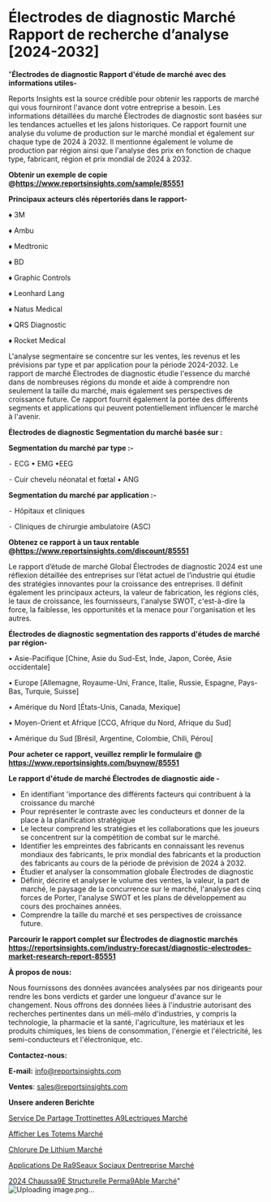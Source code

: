 # Électrodes de diagnostic Marché Rapport de recherche d’analyse [2024-2032]

"<strong>Électrodes de diagnostic Rapport d'étude de marché avec des informations utiles-</strong>

Reports Insights est la source crédible pour obtenir les rapports de marché qui vous fourniront l'avance dont votre entreprise a besoin. Les informations détaillées du marché Électrodes de diagnostic sont basées sur les tendances actuelles et les jalons historiques. Ce rapport fournit une analyse du volume de production sur le marché mondial et également sur chaque type de 2024 à 2032. Il mentionne également le volume de production par région ainsi que l'analyse des prix en fonction de chaque type, fabricant, région et prix mondial de 2024 à 2032.

<strong><b>Obtenir un exemple de copie @</b></strong><a href=https://www.reportsinsights.com/sample/85551><strong><b>https://www.reportsinsights.com/sample/85551</b></strong></a>

<b>Principaux acteurs clés répertoriés dans le rapport-</b>

<b> </b>♦ 3M

♦ Ambu

♦ Medtronic

♦ BD

♦ Graphic Controls

♦ Leonhard Lang

♦ Natus Medical

♦ QRS Diagnostic

♦ Rocket Medical

L'analyse segmentaire se concentre sur les ventes, les revenus et les prévisions par type et par application pour la période 2024-2032. Le rapport de marché Électrodes de diagnostic étudie l'essence du marché dans de nombreuses régions du monde et aide à comprendre non seulement la taille du marché, mais également ses perspectives de croissance future. Ce rapport fournit également la portée des différents segments et applications qui peuvent potentiellement influencer le marché à l'avenir.

<strong>Électrodes de diagnostic Segmentation du marché basée sur :</strong>

<strong>Segmentation du marché par type :-</strong>

⁃ ECG
• EMG
•EEG

⁃ Cuir chevelu néonatal et fœtal
• ANG

<strong>Segmentation du marché par application :-</strong>

⁃ Hôpitaux et cliniques

⁃ Cliniques de chirurgie ambulatoire (ASC)

<strong><b>Obtenez ce rapport à un taux rentable @</b></strong><a href=https://www.reportsinsights.com/discount/85551><strong><b>https://www.reportsinsights.com/discount/85551</b></strong></a>

Le rapport d’étude de marché Global Électrodes de diagnostic 2024 est une réflexion détaillée des entreprises sur l’état actuel de l’industrie qui étudie des stratégies innovantes pour la croissance des entreprises. Il définit également les principaux acteurs, la valeur de fabrication, les régions clés, le taux de croissance, les fournisseurs, l'analyse SWOT, c'est-à-dire la force, la faiblesse, les opportunités et la menace pour l'organisation et les autres.

<strong>Électrodes de diagnostic segmentation des rapports d'études de marché par région-</strong>

• Asie-Pacifique [Chine, Asie du Sud-Est, Inde, Japon, Corée, Asie occidentale]

• Europe [Allemagne, Royaume-Uni, France, Italie, Russie, Espagne, Pays-Bas, Turquie, Suisse]

• Amérique du Nord [États-Unis, Canada, Mexique]

• Moyen-Orient et Afrique [CCG, Afrique du Nord, Afrique du Sud]

• Amérique du Sud [Brésil, Argentine, Colombie, Chili, Pérou]

<strong>Pour acheter ce rapport, veuillez remplir le formulaire @   <a href=https://www.reportsinsights.com/buynow/85551>https://www.reportsinsights.com/buynow/85551</a></strong>

<strong>Le rapport d'étude de marché Électrodes de diagnostic aide -</strong>
<ul>
  <li>En identifiant 'importance des différents facteurs qui contribuent à la croissance du marché</li>
  <li>Pour représenter le contraste avec les conducteurs et donner de la place à la planification stratégique</li>
  <li>Le lecteur comprend les stratégies et les collaborations que les joueurs se concentrent sur la compétition de combat sur le marché.</li>
  <li>Identifier les empreintes des fabricants en connaissant les revenus mondiaux des fabricants, le prix mondial des fabricants et la production des fabricants au cours de la période de prévision de 2024 à 2032.</li>
  <li>Étudier et analyser la consommation globale Électrodes de diagnostic</li>
  <li>Définir, décrire et analyser le volume des ventes, la valeur, la part de marché, le paysage de la concurrence sur le marché, l'analyse des cinq forces de Porter, l'analyse SWOT et les plans de développement au cours des prochaines années.</li>
  <li>Comprendre la taille du marché et ses perspectives de croissance future.</li>
</ul>

<strong>Parcourir le rapport complet sur Électrodes de diagnostic marchés <a href=https://reportsinsights.com/industry-forecast/diagnostic-electrodes-market-research-report-85551>https://reportsinsights.com/industry-forecast/diagnostic-electrodes-market-research-report-85551</a></strong>

<strong>À propos de nous:</strong>

Nous fournissons des données avancées analysées par nos dirigeants pour rendre les bons verdicts et garder une longueur d'avance sur le changement. Nous offrons des données liées à l'industrie autorisant des recherches pertinentes dans un méli-mélo d'industries, y compris la technologie, la pharmacie et la santé, l'agriculture, les matériaux et les produits chimiques, les biens de consommation, l'énergie et l'électricité, les semi-conducteurs et l'électronique, etc.

<strong>Contactez-nous:</strong>

<strong>E-mail:</strong> <a href=mailto:info@reportsinsights.com>info@reportsinsights.com</a>

<strong>Ventes</strong>: <a href=mailto:sales@reportsinsights.com>sales@reportsinsights.com</a>

<strong>Unsere anderen Berichte</strong>

<a href=https://www.linkedin.com/pulse/service-de-partage-trottinettes-%C3%A9lectriques-march%C3%A9-d0rpc/>Service De Partage Trottinettes A9Lectriques Marché</a>

<a href=https://www.linkedin.com/pulse/afficher-les-totems-march%C3%A9-analyse-des-applications-7aipc/>Afficher Les Totems Marché</a>

<a href=https://www.linkedin.com/pulse/chlorure-de-lithium-march%25C3%25A9-perspectives-lindustrie>Chlorure De Lithium Marché</a>

<a href=https://www.linkedin.com/pulse/applications-de-r%C3%A9seaux-sociaux-dentreprise-march%C3%A9-8ycfc/>Applications De Ra9Seaux Sociaux Dentreprise Marché</a>

<a href=https://www.linkedin.com/pulse/2024-chauss%C3%A9e-structurelle-perm%C3%A9able-march%C3%A9-segmentation-xljkc/>2024 Chaussa9E Structurelle Perma9Able Marché</a>"
![Uploading image.png…]()

